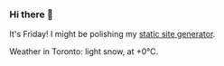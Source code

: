 ### Hi there :wave:

It's Friday! I might be polishing my [static site generator](https://github.com/bewuethr/pandoc-bash-blog).

Weather in Toronto: light snow, at +0°C.
